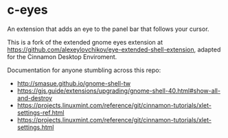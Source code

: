 # c-eyes

An extension that adds an eye to the panel bar that follows your cursor.

This is a fork of the extended gnome eyes extension at https://github.com/alexeylovchikov/eye-extended-shell-extension, adapted for the Cinnamon Desktop Enviroment.

Documentation for anyone stumbling across this repo:

* http://smasue.github.io/gnome-shell-tw
* https://gjs.guide/extensions/upgrading/gnome-shell-40.html#show-all-and-destroy
* https://projects.linuxmint.com/reference/git/cinnamon-tutorials/xlet-settings-ref.html
* https://projects.linuxmint.com/reference/git/cinnamon-tutorials/xlet-settings.html
